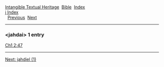 [Intangible Textual Heritage](../../index)  [Bible](../index) 
[Index](index)   
[j Index](_j_)  
  [Previous](c06048)  [Next](c06050) 

------------------------------------------------------------------------

### &lt;jahdai&gt; 1 entry

[Ch1 2:47](../kjv/ch1002.htm#047)  

------------------------------------------------------------------------

[Next: jahdiel (1)](c06050)
